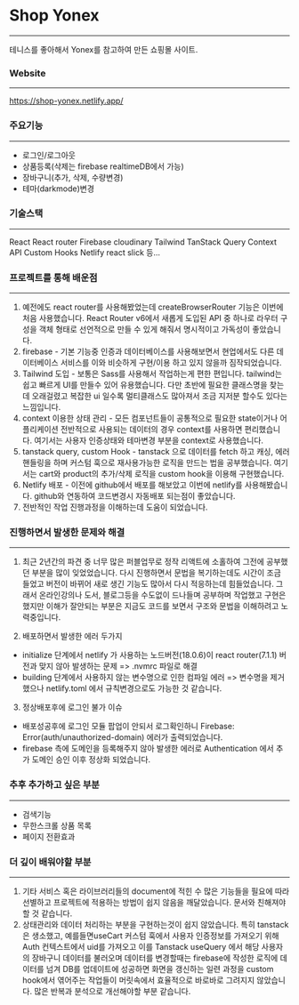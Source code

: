 # Shop Yonex

---

테니스를 좋아해서 Yonex를 참고하여 만든 쇼핑몰 사이트.

### Website

---

https://shop-yonex.netlify.app/

### 주요기능

---

- 로그인/로그아웃
- 상품등록(삭제는 firebase realtimeDB에서 가능)
- 장바구니(추가, 삭제, 수량변경)
- 테마(darkmode)변경

### 기술스택

---

React
React router
Firebase
cloudinary
Tailwind
TanStack Query
Context API
Custom Hooks
Netlify
react slick 등...

### 프로젝트를 통해 배운점

---

1. 예전에도 react router를 사용해봤었는데 createBrowserRouter 기능은 이번에 처음 사용했습니다. React Router v6에서 새롭게 도입된 API 중 하나로 라우터 구성을 객체 형태로 선언적으로 만들 수 있게 해줘서 명시적이고 가독성이 좋았습니다.
2. firebase - 기본 기능중 인증과 데이터베이스를 사용해보면서 현업에서도 다른 데이터베이스 서비스를 이와 비슷하게 구현/이용 하고 있지 않을까 짐작되었습니다.
3. Tailwind 도입 - 보통은 Sass를 사용해서 작업하는게 편한 편입니다. tailwind는 쉽고 빠르게 UI를 만들수 있어 유용했습니다. 다만 초반에 필요한 클래스명을 찾는데 오래걸렸고 복잡한 ui 일수록 멀티클래스도 많아져서 조금 지저분 할수도 있다는 느낌입니다.
4. context 이용한 상태 관리 - 모든 컴포넌트들이 공통적으로 필요한 state이거나 어플리케이션 전반적으로 사용되는 데이터의 경우 context를 사용하면 편리했습니다. 여기서는 사용자 인증상태와 테마변경 부분을 context로 사용했습니다.
5. tanstack query, custom Hook - tanstack 으로 데이터를 fetch 하고 캐싱, 에러핸들링을 하며 커스텀 훅으로 재사용가능한 로직을 만드는 법을 공부했습니다. 여기서는 cart와 product의 추가/삭제 로직을 custom hook을 이용해 구현했습니다.
6. Netlify 배포 - 이전에 github에서 배포를 해보았고 이번에 netlify를 사용해봤습니다. github와 연동하여 코드변경시 자동배포 되는점이 좋았습니다.
7. 전반적인 작업 진행과정을 이해하는데 도움이 되었습니다.

### 진행하면서 발생한 문제와 해결

---

1. 최근 2년간의 파견 중 너무 많은 퍼블업무로 정작 리액트에 소홀하여 그전에 공부했던 부분을 많이 잊었었습니다. 다시 진행하면서 문법을 복기하는데도 시간이 조금 들었고 버전이 바뀌어 새로 생긴 기능도 많아서 다시 적응하는데 힘들었습니다.
   그래서 온라인강의나 도서, 블로그등을 수도없이 드나들며 공부하며 작업했고 구현은 했지만 이해가 잘안되는 부분은 지금도 코드를 보면서 구조와 문법을 이해하려고 노력중입니다.

2. 배포하면서 발생한 에러 두가지

- initialize 단계에서 netlify 가 사용하는 노드버전(18.0.6)이 react router(7.1.1) 버전과 맞지 않아 발생하는 문제 => .nvmrc 파일로 해결
- building 단계에서 사용하지 않는 변수명으로 인한 컴파일 에러 => 변수명을 제거했으나 netlify.toml 에서 규칙변경으로도 가능한 것 같습니다.

3. 정상배포후에 로그인 불가 이슈

- 배포성공후에 로그인 모듈 팝업이 안되서 로그확인하니 Firebase: Error(auth/unauthorized-domain) 에러가 출력되었습니다.
- firebase 측에 도메인을 등록해주지 않아 발생한 에러로 Authentication 에서 추가 도메인 승인 이후 정상화 되었습니다.

### 추후 추가하고 싶은 부분

---

- 검색기능
- 무한스크롤 상품 목록
- 페이지 전환효과

### 더 깊이 배워야할 부분

---

1. 기타 서비스 혹은 라이브러리들의 document에 적힌 수 많은 기능들을 필요에 따라 선별하고 프로젝트에 적용하는 방법이 쉽지 않음을 깨달았습니다. 문서와 친해져야 할 것 같습니다.
2. 상태관리와 데이터 처리하는 부분을 구현하는것이 쉽지 않았습니다. 특히 tanstack은 생소했고, 예를들면useCart 커스텀 훅에서 사용자 인증정보를 가져오기 위해 Auth 컨텍스트에서 uid를 가져오고 이를 Tanstack useQuery 에서 해당 사용자의 장바구니 데이터를 불러오며 데이터를 변경할때는 firebase에 작성한 로직에 데이터를 넘겨 DB를 업데이트에 성공하면 화면을 갱신하는 일련 과정을 custom hook에서 엮어주는 작업들이 머릿속에서 효율적으로 바로바로 그려지지 않았습니다. 많은 반복과 분석으로 개선해야할 부분 같습니다.
